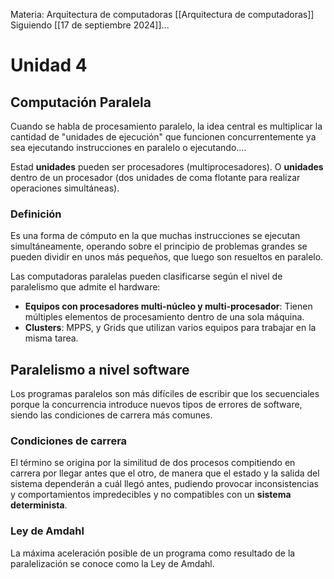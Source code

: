 Materia: Arquitectura de computadoras [[Arquitectura de computadoras]]
Siguiendo [[17 de septiembre 2024]]...

# Unidad 4
## Computación Paralela
Cuando se habla de procesamiento paralelo, la idea central es multiplicar la cantidad de "unidades de ejecución" que funcionen concurrentemente ya sea ejecutando instrucciones en paralelo o ejecutando....

Estad **unidades** pueden ser procesadores (multiprocesadores).
O **unidades** dentro de un procesador (dos unidades de coma flotante para realizar operaciones simultáneas).

### Definición
Es una forma de cómputo en la que muchas instrucciones se ejecutan simultáneamente, operando sobre el principio de problemas grandes se pueden dividir en unos más pequeños, que luego son resueltos en paralelo.

Las computadoras paralelas pueden clasificarse según el nivel de paralelismo que admite el hardware:
- **Equipos con procesadores multi-núcleo y multi-procesador**: Tienen múltiples elementos de procesamiento dentro de una sola máquina.
- **Clusters**: MPPS, y Grids que utilizan varios equipos para trabajar en la misma tarea.

## Paralelismo a nivel software
Los programas paralelos son más difíciles de escribir que los secuenciales porque la concurrencia introduce nuevos tipos de errores de software, siendo las condiciones de carrera más comunes.

### Condiciones de carrera
El término se origina por la similitud de dos procesos compitiendo en carrera por llegar antes que el otro, de manera que el estado y la salida del sistema dependerán a cuál llegó antes, pudiendo provocar inconsistencias y comportamientos impredecibles y no compatibles con un **sistema determinista**.

### Ley de Amdahl
La máxima aceleración posible de un programa como resultado de la paralelización se conoce como la Ley de Amdahl.